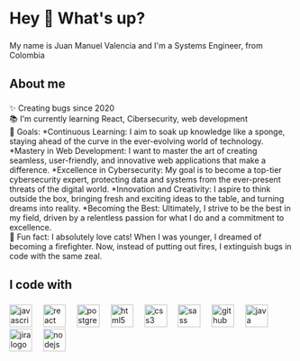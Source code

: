 <h1 align="left">Hey 👋 What's up?</h1>

###

<p align="left">My name is Juan Manuel Valencia and I'm a Systems Engineer, from Colombia</p>

###

<h2 align="left">About me</h2>

###

<p align="left">✨ Creating bugs since 2020<br>📚 I'm currently learning React, Cibersecurity, web development<br>🎯 Goals: 
  *Continuous Learning: I aim to soak up knowledge like a sponge, staying ahead of the curve in the ever-evolving world of technology.
  *Mastery in Web Development: I want to master the art of creating seamless, user-friendly, and innovative web applications that make a difference.
  *Excellence in Cybersecurity: My goal is to become a top-tier cybersecurity expert, protecting data and systems from the ever-present threats of the digital world.
  *Innovation and Creativity: I aspire to think outside the box, bringing fresh and exciting ideas to the table, and turning dreams into reality.
  *Becoming the Best: Ultimately, I strive to be the best in my field, driven by a relentless passion for what I do and a commitment to excellence.<br>🎲 Fun fact: I absolutely love cats! When I was younger, I dreamed of becoming a firefighter. Now, instead of putting out fires, I extinguish bugs in code with the same zeal.</p>

###

<h2 align="left">I code with</h2>

###

<div align="left">
  <img src="https://cdn.jsdelivr.net/gh/devicons/devicon/icons/javascript/javascript-original.svg" height="40" alt="javascript logo"  />
  <img width="12" />
  <img src="https://cdn.jsdelivr.net/gh/devicons/devicon/icons/react/react-original.svg" height="40" alt="react logo"  />
  <img width="12" />
  <img src="https://cdn.jsdelivr.net/gh/devicons/devicon/icons/postgresql/postgresql-original.svg" height="40" alt="postgresql logo"  />
  <img width="12" />
  <img src="https://cdn.jsdelivr.net/gh/devicons/devicon/icons/html5/html5-original.svg" height="40" alt="html5 logo"  />
  <img width="12" />
  <img src="https://cdn.jsdelivr.net/gh/devicons/devicon/icons/css3/css3-original.svg" height="40" alt="css3 logo"  />
  <img width="12" />
  <img src="https://cdn.jsdelivr.net/gh/devicons/devicon/icons/sass/sass-original.svg" height="40" alt="sass logo"  />
  <img width="12" />
  <img src="https://cdn.jsdelivr.net/gh/devicons/devicon/icons/github/github-original.svg" height="40" alt="github logo"  />
  <img width="12" />
  <img src="https://cdn.jsdelivr.net/gh/devicons/devicon/icons/java/java-original.svg" height="40" alt="java logo"  />
  <img width="12" />
  <img src="https://cdn.jsdelivr.net/gh/devicons/devicon/icons/jira/jira-original.svg" height="40" alt="jira logo"  />
  <img width="12" />
  <img src="https://cdn.jsdelivr.net/gh/devicons/devicon/icons/nodejs/nodejs-original.svg" height="40" alt="nodejs logo"  />
</div>

###
